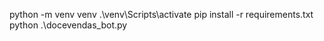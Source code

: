 python -m venv venv
.\venv\Scripts\activate
pip install -r requirements.txt
python .\docevendas_bot.py    